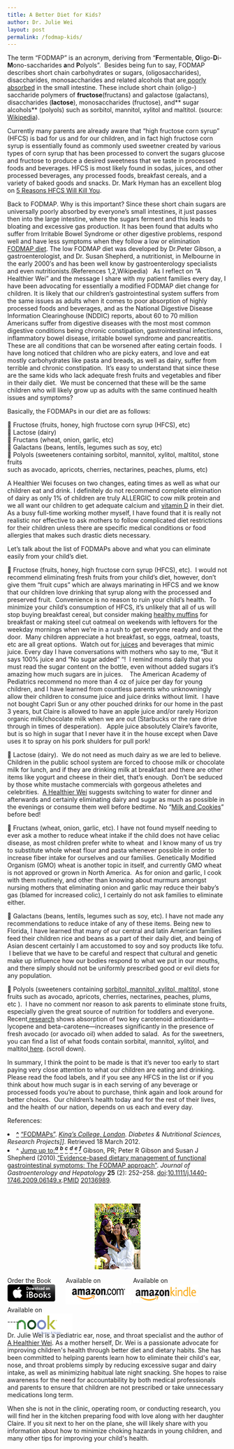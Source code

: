 ```yaml
---
title: A Better Diet for Kids?
author: Dr. Julie Wei
layout: post
permalink: /fodmap-kids/
---
```

The term “FODMAP” is an acronym, deriving from “**F**ermentable, **O**ligo-**D**i-**M**ono-saccharides **a**nd **P**olyols”.  Besides being fun to say, FODMAP describes short chain carbohydrates or sugars, (oligosaccharides), disaccharides, monosaccharides and related alcohols that are<span style="text-decoration: underline;"> poorly absorbed</span> in the small intestine. These include short chain (oligo-) saccharide polymers of **fructose**(fructans) and galactose (galactans), disaccharides (**lactose**), monosaccharides (fructose), and** sugar alcohols** (polyols) such as sorbitol, mannitol, xylitol and maltitol. (source:[ Wikipedia][1]).

Currently many parents are already aware that &#8220;high fructose corn syrup&#8221; (HFCS) is bad for us and for our children, and in fact high fructose corn syrup is essentially found as commonly used sweetner created by various types of corn syrup that has been processed to convert the sugars glucose and fructose to produce a desired sweetness that we taste in processed foods and beverages. HFCS is most likely found in sodas, juices, and other processed beverages, any processed foods, breakfast cereals, and a variety of baked goods and snacks. Dr. Mark Hyman has an excellent blog on [5 Reasons HFCS Will Kill You][2].

Back to FODMAP. Why is this important? Since these short chain sugars are universally poorly absorbed by everyone&#8217;s small intestines, it just passes then into the large intestine, where the sugars ferment and this leads to bloating and excessive gas production. It has been found that adults who suffer from Irritable Bowel Syndrome or other digestive problems, respond well and have less symptoms when they follow a low or elimination [FODMAP diet][3]. The low FODMAP diet was developed by Dr.Peter Gibson, a gastroenterologist, and Dr. Susan Shepherd, a nutritionist, in Melbourne in the early 2000&#8242;s and has been well know by gastroenterology specialists and even nutritionists.(References 1,2,Wikipedia)   As I reflect on &#8220;A Healthier Wei&#8221; and the message I share with my patient families every day, I have been advocating for essentially a modified FODMAP diet change for children. It is likely that our children&#8217;s gastrointestinal system suffers from the same issues as adults when it comes to poor absorption of highly processed foods and beverages, and as the National Digestive Disease Information Clearinghouse (NDDIC) reports, about 60 to 70 million Americans suffer from digestive diseases with the most most common digestive conditions being chronic constipation, gastrointestinal infections, inflammatory bowel disease, irritable bowel syndrome and pancreatitis. These are all conditions that can be worsened after eating certain foods.  I have long noticed that children who are picky eaters, and love and eat mostly carbohydrates like pasta and breads, as well as dairy, suffer from terrible and chronic constipation.  It&#8217;s easy to understand that since these are the same kids who lack adequate fresh fruits and vegetables and fiber in their daily diet.  We must be concerned that these will be the same children who will likely grow up as adults with the same continued health issues and symptoms?

Basically, the FODMAPs in our diet are as follows:

 Fructose (fruits, honey, high fructose corn syrup (HFCS), etc)  
 Lactose (dairy)  
 Fructans (wheat, onion, garlic, etc)  
 Galactans (beans, lentils, legumes such as soy, etc)  
 Polyols (sweeteners containing sorbitol, mannitol, xylitol, maltitol, stone fruits  
such as avocado, apricots, cherries, nectarines, peaches, plums, etc)

A Healthier Wei focuses on two changes, eating times as well as what our children eat and drink. I definitely do not recommend complete elimination of dairy as only 1% of children are truly ALLERGIC to cow milk protein and we all want our children to get adequate calcium and [vitamin D][4] in their diet. As a busy full-time working mother myself, I have found that it is really not realistic nor effective to ask mothers to follow complicated diet restrictions for their children unless there are specific medical conditions or food allergies that makes such drastic diets necessary.

Let&#8217;s talk about the list of FODMAPs above and what you can eliminate easily from your child&#8217;s diet.

 Fructose (fruits, honey, high fructose corn syrup (HFCS), etc).  I would not recommend eliminating fresh fruits from your child&#8217;s diet, however, don&#8217;t give them &#8220;fruit cups&#8221; which are always marinating in HFCS and we know that our children love drinking that syrup along with the processed and preserved fruit.  Convenience is no reason to ruin your child&#8217;s health.  To minimize your child&#8217;s consumption of HFCS, it&#8217;s unlikely that all of us will stop buying breakfast cereal, but consider making [healthy muffins][5] for breakfast or making steel cut oatmeal on weekends with leftovers for the weekday mornings when we&#8217;re in a rush to get everyone ready and out the door.  Many children appreciate a hot breakfast, so eggs, oatmeal, toasts, etc are all great options.  Watch out for[ juices][6] and beverages that mimic juice. Every day I have conversations with mothers who say to me, &#8220;But it says 100% juice and &#8220;No sugar added&#8221; &#8220;!  I remind moms daily that you must read the sugar content on the bottle, even without added sugars it&#8217;s amazing how much sugars are in juices.    The American Academy of Pediatrics recommend no more than 4 oz of juice per day for young children, and I have learned from countless parents who unknowningly allow their children to consume juice and juice drinks without limit.  I have not bought Capri Sun or any other pouched drinks for our home in the past 3 years, but Claire is allowed to have an apple juice and/or rarely Horizon organic milk/chocolate milk when we are out (Starbucks or the rare drive through in times of desperation).   Apple juice absolutely Claire&#8217;s favorite, but is so high in sugar that I never have it in the house except when Dave uses it to spray on his pork shulders for pull pork!

 Lactose (dairy).  We do not need as much dairy as we are led to believe. Children in the public school system are forced to choose milk or chocolate milk for lunch, and if they are drinking milk at breakfast and there are other items like yogurt and cheese in their diet, that&#8217;s enough.  Don&#8217;t be seduced by those white mustache commercials with gorgeous atheletes and celebrities.  [A Healthier Wei][7] suggests switching to water for dinner and afterwards and certainly eliminating dairy and sugar as much as possible in the evenings or consume them well before bedtime. No &#8220;[Milk and Cookies][8]&#8221; before bed!

 Fructans (wheat, onion, garlic, etc). I have not found myself needing to ever ask a mother to reduce wheat intake if the child does not have celiac disease, as most children prefer white to wheat  and I know many of us try to substitute whole wheat flour and pasta whenever possible in order to increase fiber intake for ourselves and our families. Genetically Modified Organism (GMO) wheat is another topic in itself, and currently GMO wheat is not approved or grown in North America.  As for onion and garlic, I cook with them routinely, and other than knowing about murmurs amongst nursing mothers that eliminating onion and garlic may reduce their baby&#8217;s gas (blamed for increased colic), I certainly do not ask families to eliminate either.

 Galactans (beans, lentils, legumes such as soy, etc). I have not made any recommendations to reduce intake of any of these items. Being new to Florida, I have learned that many of our central and latin American families feed their children rice and beans as a part of their daily diet, and being of Asian descent certainly I am accustomed to soy and soy products like tofu.  I believe that we have to be careful and respect that cultural and genetic make up influence how our bodies respond to what we put in our mouths, and there simply should not be uniformly prescribed good or evil diets for any population.

 Polyols (sweeteners containing [sorbitol, mannitol, xylitol, maltito][9]l, stone fruits such as avocado, apricots, cherries, nectarines, peaches, plums, etc ).  I have no comment nor reason to ask parents to eliminate stone fruits, especially given the great source of nutrition for toddlers and everyone. Recent[ research][10] shows absorption of two key carotenoid antioxidants—lycopene and beta-carotene—increases significantly in the presence of fresh avocado (or avocado oil) when added to salad.  As for the sweetners, you can find a list of what foods contain sorbital, mannitol, xylitol, and maltitol[ here][11]. (scroll down).

In summary, I think the point to be made is that it&#8217;s never too early to start paying very close attention to what our children are eating and drinking. Please read the food labels, and if you see any HFCS in the list or if you think about how much sugar is in each serving of any beverage or processed foods you&#8217;re about to purchase, think again and look around for better choices.  Our children&#8217;s health today and for the rest of their lives, and the health of our nation, depends on us each and every day.

References:

<li id="cite_note-kcl-1">
  <b><a href="http://en.wikipedia.org/wiki/FODMAP#cite_ref-kcl_1-0">^</a></b> <a href="http://www.kcl.ac.uk/medicine/research/divisions/dns/projects/fodmaps/index.aspx" rel="nofollow">&#8220;FODMAPs&#8221;</a>. <i><a title="King's College, London" href="http://en.wikipedia.org/wiki/King%27s_College,_London">King&#8217;s College, London</a>. Diabetes & Nutritional Sciences, Research Projects]]</i>. Retrieved 18 March 2012.
</li>
<li id="cite_note-Evidence-based-2">
  ^ <a href="http://en.wikipedia.org/wiki/FODMAP#cite_ref-Evidence-based_2-0">Jump up to:<sup><i><b>a</b></i></sup></a> <a href="http://en.wikipedia.org/wiki/FODMAP#cite_ref-Evidence-based_2-1"><sup><i><b>b</b></i></sup></a> <a href="http://en.wikipedia.org/wiki/FODMAP#cite_ref-Evidence-based_2-2"><sup><i><b>c</b></i></sup></a> <a href="http://en.wikipedia.org/wiki/FODMAP#cite_ref-Evidence-based_2-3"><sup><i><b>d</b></i></sup></a> <a href="http://en.wikipedia.org/wiki/FODMAP#cite_ref-Evidence-based_2-4"><sup><i><b>e</b></i></sup></a> <a href="http://en.wikipedia.org/wiki/FODMAP#cite_ref-Evidence-based_2-5"><sup><i><b>f</b></i></sup></a> Gibson, PR; Peter R Gibson and Susan J Shepherd (2010).<a href="http://onlinelibrary.wiley.com/doi/10.1111/j.1440-1746.2009.06149.x/pdf" rel="nofollow">&#8220;Evidence-based dietary management of functional gastrointestinal symptoms: The FODMAP approach&#8221;</a>. <i>Journal of Gastroenterology and Hepatology</i> <b>25</b> (2): 252–258. <a title="Digital object identifier" href="http://en.wikipedia.org/wiki/Digital_object_identifier">doi</a>:<a href="http://dx.doi.org/10.1111%2Fj.1440-1746.2009.06149.x" rel="nofollow">10.1111/j.1440-1746.2009.06149.x</a>.<a title="PubMed Identifier" href="http://en.wikipedia.org/wiki/PubMed_Identifier">PMID</a> <a href="http://www.ncbi.nlm.nih.gov/pubmed/20136989" rel="nofollow">20136989</a>.
</li>

&nbsp;

<span style="width:105px;display:table;margin:0 auto;"><a href="the-book/"><img src="/wp-content/uploads/2014/04/AHealthierWei_cover_150.png" /></a></span>

<p style="height:80px">
  <span style="width:130px;display:inline-block;vertical-align:top;"> Order the Book <a href="https://itunes.apple.com/us/book/a-healthier-wei/id806784060?ls=1&mt=11#" target="_blank" > <img class="size-full wp-image-944" alt="Apple iBooks" title="Apple iBooks" src="/wp-content/uploads/2014/02/Download_on_iBooks_Badge_US-UK_110x40_090513.png" width="110" height="40" /></a> </span> <span style="width:150px;display:inline-block;vertical-align:top;">Available on <a href="http://amzn.to/1fSNqeb" target="_blank" > <img class="size-full wp-image-945" alt="Amazon.com" title="Amazon.com" src="/wp-content/uploads/2014/02/amazon_com_logo_160.jpg" width="160" height="47" /> </a> </span> <span  style="width:150px;display:inline-block;vertical-align:top;">Available on <a href="http://amzn.to/1eHEfNl" target="_blank" > <img class="size-full wp-image-946" alt="Amazon Kindle" title="Amazon Kindle" src="/wp-content/uploads/2014/02/kindle_logo_160.jpg" width="160" height="43" /> </a> </span> <span style="width:150px;display:inline-block;vertical-align:top;">Available on <a href="http://www.barnesandnoble.com/w/a-healthier-wei-julie-wei/1118260302?ean=2940148244592&itm=1&usri=2940148244592" target="_blank" > <img class="size-full wp-image-947" alt="Nook" title="Nook" src="/wp-content/uploads/2014/02/nook_logo_160.png" width="160" height="52" /></a> </span>
</p>

\-----

Dr. Julie Wei is a pediatric ear, nose, and throat specialist and the author of [A Healthier Wei][12]. As a mother herself, Dr. Wei is a passionate advocate for improving children's health through better diet and dietary habits. She has been committed to helping parents learn how to eliminate their child's ear, nose, and throat problems simply by reducing excessive sugar and dairy intake, as well as minimizing habitual late night snacking. She hopes to raise awareness for the need for accountability by both medical professionals and parents to ensure that children are not prescribed or take unnecessary medications long term. 

When she is not in the clinic, operating room, or conducting research, you will find her in the kitchen preparing food with love along with her daughter Claire. If you sit next to her on the plane, she will likely share with you information about how to minimize choking hazards in young children, and many other tips for improving your child's health.

 [1]: http://en.wikipedia.org/wiki/FODMAP "FODMAP"
 [2]: http://drhyman.com/blog/2011/05/13/5-reasons-high-fructose-corn-syrup-will-kill-you/
 [3]: http://stanfordhospital.org/digestivehealth/nutrition/DH-Low-FODMAP-Diet-Handout.pdf
 [4]: vitamin-d-natural-better-supplement/ "Vitamin D – Natural is better than supplement"
 [5]: breakfast-muffins-make-the-weekday-mornings-a-breeze/ "Breakfast Muffins – Make the Weekday Mornings a Breeze…"
 [6]: top-foods-and-beverages-i-avoid-at-grocery-stores/ "Top Foods and Beverages to Avoid for Children"
 [7]: 5-tips/ "5 Tips to A Healthier Wei"
 [8]: http://www.ahealthierwei.com
 [9]: http://www.sugar.org/other-sweeteners/sugar-alcohols/
 [10]: //http://www.whfoods.com/genpage.php?tname=foodspice&dbid=5
 [11]: http://www.foodinsight.org/Resources/Detail.aspx?topic=Sugar_Alcohols_Fact_Sheet
 [12]: the-book